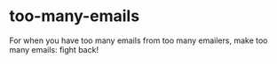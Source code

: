 # too-many-emails
For when you have too many emails from too many emailers, make too many emails: fight back!
